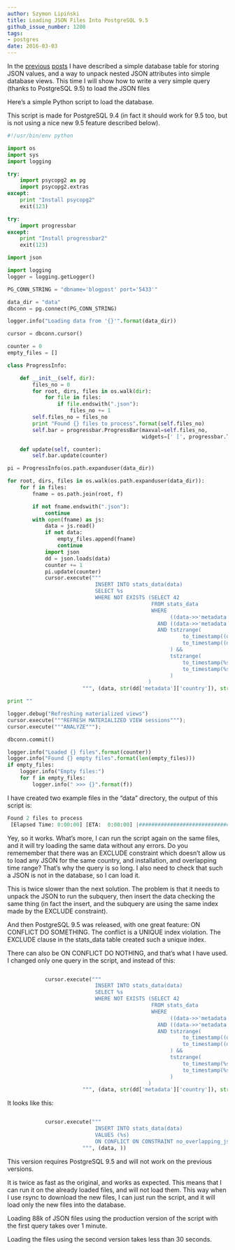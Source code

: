 ```yaml
---
author: Szymon Lipiński
title: Loading JSON Files Into PostgreSQL 9.5
github_issue_number: 1208
tags:
- postgres
date: 2016-03-03
---
```


In the [previous](/2016/02/storing-statistics-json-data-in.html) [posts](/2016/02/converting-json-to-postgresql-values.html) I have described a simple database table for storing JSON values, and a way to unpack nested JSON attributes into simple database views. This time I will show how to write a very simple query (thanks to PostgreSQL 9.5) to load the JSON files

Here’s a simple Python script to load the database.

This script is made for PostgreSQL 9.4 (in fact it should work for 9.5 too, but is not using a nice new 9.5 feature described below).

```python
#!/usr/bin/env python

import os
import sys
import logging

try:
    import psycopg2 as pg
    import psycopg2.extras
except:
    print "Install psycopg2"
    exit(123)

try:
    import progressbar
except:
    print "Install progressbar2"
    exit(123)

import json

import logging
logger = logging.getLogger()

PG_CONN_STRING = "dbname='blogpost' port='5433'"

data_dir = "data"
dbconn = pg.connect(PG_CONN_STRING)

logger.info("Loading data from '{}'".format(data_dir))

cursor = dbconn.cursor()

counter = 0
empty_files = []

class ProgressInfo:

    def __init__(self, dir):
        files_no = 0
        for root, dirs, files in os.walk(dir):
            for file in files:
                if file.endswith(".json"):
                    files_no += 1
        self.files_no = files_no
        print "Found {} files to process".format(self.files_no)
        self.bar = progressbar.ProgressBar(maxval=self.files_no,
                                           widgets=[' [', progressbar.Timer(), '] [', progressbar.ETA(), '] ', progressbar.Bar(),])

    def update(self, counter):
        self.bar.update(counter)

pi = ProgressInfo(os.path.expanduser(data_dir))

for root, dirs, files in os.walk(os.path.expanduser(data_dir)):
    for f in files:
        fname = os.path.join(root, f)

        if not fname.endswith(".json"):
            continue
        with open(fname) as js:
            data = js.read()
            if not data:
                empty_files.append(fname)
                continue
            import json
            dd = json.loads(data)
            counter += 1
            pi.update(counter)
            cursor.execute("""
                            INSERT INTO stats_data(data)
                            SELECT %s
                            WHERE NOT EXISTS (SELECT 42
                                              FROM stats_data
                                              WHERE
                                                    ((data->>'metadata')::json->>'country')  = %s
                                                AND ((data->>'metadata')::json->>'installation') = %s
                                                AND tstzrange(
                                                        to_timestamp((data->>'start_ts')::double precision),
                                                        to_timestamp((data->>'end_ts'  )::double precision)
                                                    ) &&
                                                    tstzrange(
                                                        to_timestamp(%s::text::double precision),
                                                        to_timestamp(%s::text::double precision)
                                                    )
                                             )
                        """, (data, str(dd['metadata']['country']), str(dd['metadata']['installation']), str(dd['start_ts']), str(dd['end_ts'])))

print ""

logger.debug("Refreshing materialized views")
cursor.execute("""REFRESH MATERIALIZED VIEW sessions""");
cursor.execute("""ANALYZE""");

dbconn.commit()

logger.info("Loaded {} files".format(counter))
logger.info("Found {} empty files".format(len(empty_files)))
if empty_files:
    logger.info("Empty files:")
    for f in empty_files:
        logger.info(" >>> {}".format(f))
```

I have created two example files in the “data” directory, the output of this script is:

```python
Found 2 files to process
 [Elapsed Time: 0:00:00] [ETA:  0:00:00] |#####################################|
```

Yey, so it works. What’s more, I can run the script again on the same files,
and it will try loading the same data without any errors. Do you rememember that
there was an EXCLUDE constraint which doesn’t allow us to load any JSON for the same
country, and installation, and overlapping time range? That’s why the query is so
long. I also need to check that such a JSON is not in the database, so I can
load it.

This is twice slower than the next solution. The problem is that it needs to
unpack the JSON to run the subquery, then insert the data checking the same
thing (in fact the insert, and the subquery are using the same index made by
the EXCLUDE constraint).

And then PostgreSQL 9.5 was released, with one great feature:
ON CONFLICT DO SOMETHING. The conflict is a UNIQUE index violation.
The EXCLUDE clause in the stats_data table created such a unique index.

There can also be ON CONFLICT DO NOTHING, and that’s what I have used.
I changed only one query in the script, and instead of this:

```python

            cursor.execute("""
                            INSERT INTO stats_data(data)
                            SELECT %s
                            WHERE NOT EXISTS (SELECT 42
                                              FROM stats_data
                                              WHERE
                                                    ((data->>'metadata')::json->>'country')  = %s
                                                AND ((data->>'metadata')::json->>'installation') = %s
                                                AND tstzrange(
                                                        to_timestamp((data->>'start_ts')::double precision),
                                                        to_timestamp((data->>'end_ts'  )::double precision)
                                                    ) &&
                                                    tstzrange(
                                                        to_timestamp(%s::text::double precision),
                                                        to_timestamp(%s::text::double precision)
                                                    )
                                             )
                        """, (data, str(dd['metadata']['country']), str(dd['metadata']['installation']), str(dd['start_ts']), str(dd['end_ts'])))

```

It looks like this:

```python

            cursor.execute("""
                            INSERT INTO stats_data(data)
                            VALUES (%s)
                            ON CONFLICT ON CONSTRAINT no_overlapping_jsons DO NOTHING
                        """, (data, ))

```

This version requires PostgreSQL 9.5 and will not work on the previous versions.

It is twice as fast as the original, and works as expected. This means that I can run it on the
already loaded files, and will not load them. This way when I use rsync to download
the new files, I can just run the script, and it will load only the new files into
the database.

Loading 88k of JSON files using the production version of the script with
the first query takes over 1 minute.

Loading the files using the second version takes less than 30 seconds.
